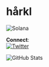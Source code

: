 # hårkl

![Solana](https://img.shields.io/badge/-Solana-%23994CFF?style=flat-square&logo=solana)

**Connect**:  
[<img src="https://img.shields.io/badge/Twitter-harkl_-%231DA1F2.svg?style=flat-square&logo=twitter" alt="Twitter">](https://x.com/harkl_)

![GitHub Stats](https://github-readme-stats.vercel.app/api?username=h4rkl&show_icons=true&theme=transparent&hide_border=true)

